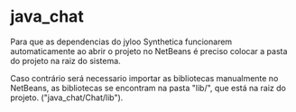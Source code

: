 # java_chat

Para que as dependencias do jyloo Synthetica funcionarem automaticamente ao abrir o projeto no NetBeans
é preciso colocar a pasta do projeto na raiz do sistema.

Caso contrário será necessario importar as bibliotecas manualmente no NetBeans, as bibliotecas se encontram na pasta "lib/",
que está na raiz do projeto. ("java_chat/Chat/lib").
